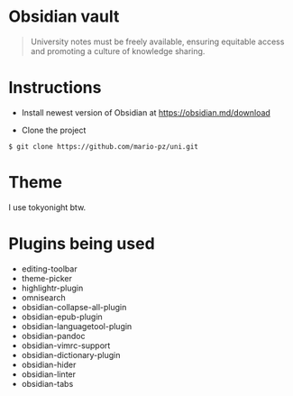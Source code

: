 # Obsidian vault

> University notes must be freely available,
> ensuring equitable access and promoting a culture of knowledge sharing.

# Instructions 

* Install newest version of Obsidian at https://obsidian.md/download

* Clone the project
```
$ git clone https://github.com/mario-pz/uni.git
```

# Theme 

I use tokyonight btw.

# Plugins being used 
* editing-toolbar    
* theme-picker
* highlightr-plugin
* omnisearch
* obsidian-collapse-all-plugin  
* obsidian-epub-plugin 
* obsidian-languagetool-plugin
* obsidian-pandoc 
* obsidian-vimrc-support
* obsidian-dictionary-plugin
* obsidian-hider
* obsidian-linter
* obsidian-tabs
